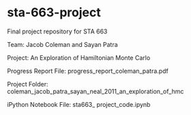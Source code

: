 # sta-663-project
Final project repository for STA 663

Team: Jacob Coleman and Sayan Patra

Project: An Exploration of Hamiltonian Monte Carlo

Progress Report File: progress_report_coleman_patra.pdf

Project Folder: coleman_jacob_patra_sayan_neal_2011_an_exploration_of_hmc

iPython Notebook File: sta663_ project_code.ipynb